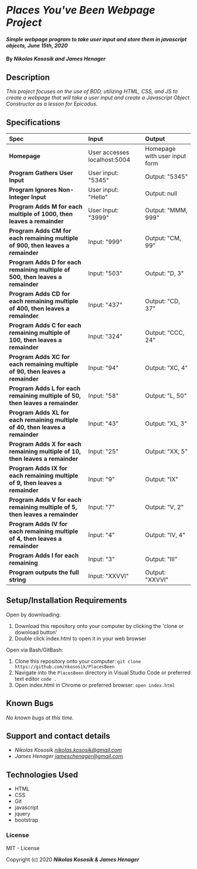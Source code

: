 # _Places You've Been Webpage Project_

#### _Simple webpage program to take user input and store them in javascript objects, June 15th, 2020_

#### By _**Nikolas Kososik and James Henager**_

## Description

_This project focuses on the use of BDD, utilizing HTML, CSS, and JS to create a webpage that will take a user input and create a Javascript Object Constructor as a lesson for Epicodus._

## Specifications

| Spec | Input | Output |
| :-------------     | :------------- | :------------- |
| **Homepage** | User accesses localhost:5004 | Homepage with user input form |
| **Program Gathers User Input** | User input: "5345" | Output: "5345" |
| **Program Ignores Non-Integer Input** | User input: "Hello" | Output: null |
| **Program Adds M for each multiple of 1000, then leaves a remainder**| User Input: "3999" | Output: "MMM, 999" |
| **Program Adds CM for each remaining multiple of 900, then leaves a remainder**| Input: "999" | Output: "CM, 99" |
| **Program Adds D for each remaining multiple of 500, then leaves a remainder**| Input: "503" | Output: "D, 3" |
| **Program Adds CD for each remaining multiple of 400, then leaves a remainder**| Input: "437" | Output: "CD, 37" |
| **Program Adds C for each remaining multiple of 100, then leaves a remainder**| Input: "324" | Output: "CCC, 24" |
| **Program Adds XC for each remaining multiple of 90, then leaves a remainder**| Input: "94" | Output: "XC, 4" |
| **Program Adds L for each remaining multiple of 50, then leaves a remainder**| Input: "58" | Output: "L, 50" |
| **Program Adds XL for each remaining multiple of 40, then leaves a remainder**| Input: "43" | Output: "XL, 3" |
| **Program Adds X for each remaining multiple of 10, then leaves a remainder**| Input: "25" | Output: "XX, 5" |
| **Program Adds IX for each remaining multiple of 9, then leaves a remainder**| Input: "9" | Output: "IX" |
| **Program Adds V for each remaining multiple of 5, then leaves a remainder**| Input: "7" | Output: "V, 2" |
| **Program Adds IV for each remaining multiple of 4, then leaves a remainder**| Input: "4" | Output: "IV, 4" |
| **Program Adds I for each remaining**| Input: "3" | Output: "III" |
| **Program outputs the full string**| Input: "XXVVI" | Output: "XXVVI" |

## Setup/Installation Requirements

Open by downloading:
1. Download this repository onto your computer by clicking the 'clone or download button'
2. Double click index.html to open it in your web browser

Open via Bash/GitBash:
1. Clone this repository onto your computer:
`git clone https://github.com/nkososik/PlacesBeen`
2. Navigate into the `PlacesBeen` directory in Visual Studio Code or preferred text editor
`code .`
3. Open index.html in Chrome or preferred browser:
`open index.html`



## Known Bugs

_No known bugs at this time._

## Support and contact details

* _Nikolas Kososik <nikolas.kososik@gmail.com>_
* _James Henager <jameschenager@gmail.com>_

## Technologies Used

* HTML
* CSS
* Git
* javascript
* jquery
* bootstrap

### License

MIT - License

Copyright (c) 2020 **_Nikolas Kososik & James Henager_**